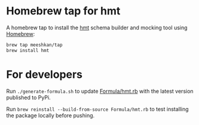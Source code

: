 # Homebrew tap for hmt
A homebrew tap to install the [hmt](https://github.com/meeshkan/hmt) schema builder and mocking tool using [Homebrew](https://brew.sh/):

```sh
brew tap meeshkan/tap
brew install hmt
```

# For developers

Run `./generate-formula.sh` to update [Formula/hmt.rb](Formula/hmt.rb) with the latest version published to PyPi.

Run `brew reinstall --build-from-source Formula/hmt.rb` to test installing the package locally before pushing.
